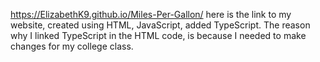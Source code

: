 https://ElizabethK9.github.io/Miles-Per-Gallon/
here is the link to my website, created using HTML, JavaScript, added TypeScript. 
The reason why I linked TypeScript in the HTML code, is because I needed to make changes for my college class.
